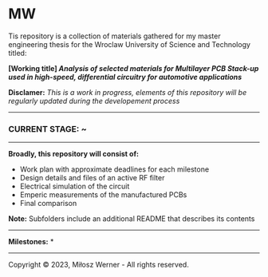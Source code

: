 # MW
Tis repository is a collection of materials gathered for my master engineering thesis for the Wroclaw University of Science and Technology titled:

**[Working title] _Analysis of selected materials for Multilayer PCB Stack-up used in high-speed, differential circuitry for automotive applications_**

**Disclamer:** _This is a work in progress, elements of this repository will be regularly updated during the developement process_

___
### CURRENT STAGE: ~
___

**Broadly, this repository will consist of:**
* Work plan with approximate deadlines for each milestone
* Design details and files of an active RF filter
* Electrical simulation of the circuit
* Emperic measurements of the manufactured PCBs
* Final comparison

**Note:** Subfolders include an additional README that describes its contents
___

**Milestones:**
* 

___

Copyright © 2023, Miłosz Werner - All rights reserved. 



